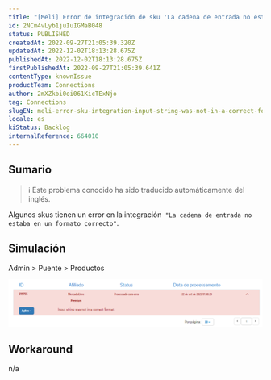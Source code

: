 ```yaml
---
title: "[Meli] Error de integración de sku 'La cadena de entrada no estaba en un formato correcto'"
id: 2NCm4vLyb1juIuIGMaB048
status: PUBLISHED
createdAt: 2022-09-27T21:05:39.320Z
updatedAt: 2022-12-02T18:13:28.675Z
publishedAt: 2022-12-02T18:13:28.675Z
firstPublishedAt: 2022-09-27T21:05:39.641Z
contentType: knownIssue
productTeam: Connections
author: 2mXZkbi0oi061KicTExNjo
tag: Connections
slugEN: meli-error-sku-integration-input-string-was-not-in-a-correct-format
locale: es
kiStatus: Backlog
internalReference: 664010
---
```


## Sumario

>ℹ️ Este problema conocido ha sido traducido automáticamente del inglés.


Algunos skus tienen un error en la integración` "La cadena de entrada no estaba en un formato correcto"`.



## Simulación



Admin > Puente > Productos

 ![](https://raw.githubusercontent.com/vtexdocs/known-issues/refs/heads/main/docs/es/known-issues/Connections/meli-error-de-integracion-de-sku-la-cadena-de-entrada-no-estaba-en-un-formato-correcto_1.png)



## Workaround


n/a

